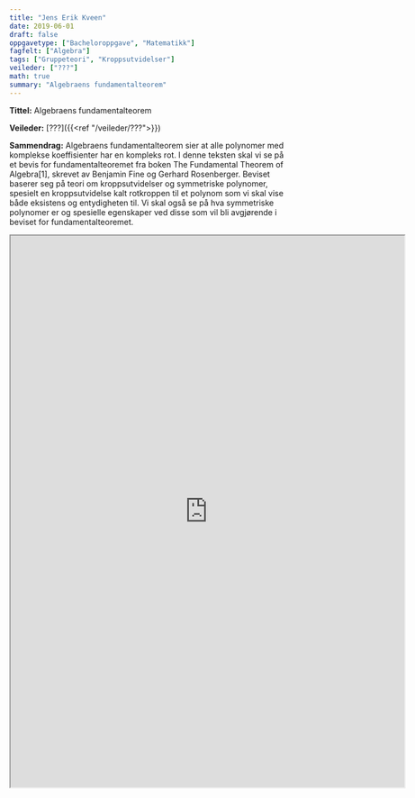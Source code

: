 ```yaml
---
title: "Jens Erik Kveen"
date: 2019-06-01
draft: false
oppgavetype: ["Bacheloroppgave", "Matematikk"]
fagfelt: ["Algebra"]
tags: ["Gruppeteori", "Kroppsutvidelser"]
veileder: ["???"]
math: true
summary: "Algebraens fundamentalteorem"
---
```


**Tittel:** Algebraens fundamentalteorem

**Veileder:** [???]({{<ref "/veileder/???">}})

**Sammendrag:** Algebraens fundamentalteorem sier at alle polynomer med komplekse koeffisienter har en kompleks rot. I denne teksten skal vi se på et bevis for fundamentalteoremet fra boken The Fundamental Theorem of Algebra[1], skrevet av Benjamin Fine og Gerhard Rosenberger. Beviset baserer seg på teori om kroppsutvidelser og symmetriske polynomer, spesielt en kroppsutvidelse kalt rotkroppen til et polynom som vi skal vise både eksistens og entydigheten til. Vi skal også se på hva symmetriske polynomer er og spesielle egenskaper ved disse som vil bli avgjørende i beviset for fundamentalteoremet.


<iframe src="https://drive.google.com/file/d/1xf6vGlGqRjn-pU7wFFs1EHuori2MLXyV/preview" width="700" height="980" allow="autoplay"></iframe>

